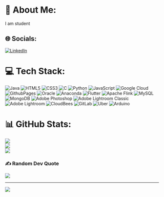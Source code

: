 # 💫 About Me:
I am student<br>


## 🌐 Socials:
[![LinkedIn](https://img.shields.io/badge/LinkedIn-%230077B5.svg?logo=linkedin&logoColor=white)](https://www.linkedin.com/in/shankar-ss-44922431b?utm_source=share&utm_campaign=share_via&utm_content=profile&utm_medium=android_app) 

# 💻 Tech Stack:
![Java](https://img.shields.io/badge/java-%23ED8B00.svg?style=flat-square&logo=openjdk&logoColor=white) ![HTML5](https://img.shields.io/badge/html5-%23E34F26.svg?style=flat-square&logo=html5&logoColor=white) ![CSS3](https://img.shields.io/badge/css3-%231572B6.svg?style=flat-square&logo=css3&logoColor=white) ![C](https://img.shields.io/badge/c-%2300599C.svg?style=flat-square&logo=c&logoColor=white) ![Python](https://img.shields.io/badge/python-3670A0?style=flat-square&logo=python&logoColor=ffdd54) ![JavaScript](https://img.shields.io/badge/javascript-%23323330.svg?style=flat-square&logo=javascript&logoColor=%23F7DF1E) ![Google Cloud](https://img.shields.io/badge/GoogleCloud-%234285F4.svg?style=flat-square&logo=google-cloud&logoColor=white) ![GithubPages](https://img.shields.io/badge/github%20pages-121013?style=flat-square&logo=github&logoColor=white) ![Oracle](https://img.shields.io/badge/Oracle-F80000?style=flat-square&logo=oracle&logoColor=white) ![Anaconda](https://img.shields.io/badge/Anaconda-%2344A833.svg?style=flat-square&logo=anaconda&logoColor=white) ![Flutter](https://img.shields.io/badge/Flutter-%2302569B.svg?style=flat-square&logo=Flutter&logoColor=white) ![Apache Flink](https://img.shields.io/badge/Apache%20Flink-E6526F?style=flat-square&logo=Apache%20Flink&logoColor=white) ![MySQL](https://img.shields.io/badge/mysql-4479A1.svg?style=flat-square&logo=mysql&logoColor=white) ![MongoDB](https://img.shields.io/badge/MongoDB-%234ea94b.svg?style=flat-square&logo=mongodb&logoColor=white) ![Adobe Photoshop](https://img.shields.io/badge/adobe%20photoshop-%2331A8FF.svg?style=flat-square&logo=adobe%20photoshop&logoColor=white) ![Adobe Lightroom Classic](https://img.shields.io/badge/Adobe%20Lightroom%20Classic-31A8FF.svg?style=flat-square&logo=Adobe%20Lightroom%20Classic&logoColor=white) ![Adobe Lightroom](https://img.shields.io/badge/Adobe%20Lightroom-31A8FF.svg?style=flat-square&logo=Adobe%20Lightroom&logoColor=white) ![CloudBees](https://img.shields.io/badge/CloudBees-1997B5&?logo=cloudbees&logoColor=white&style=flat-square) ![GitLab](https://img.shields.io/badge/gitlab-%23181717.svg?style=flat-square&logo=gitlab&logoColor=white) ![Uber](https://img.shields.io/badge/Uber-%23000000.svg?style=flat-square&logo=Uber&logoColor=white) ![Arduino](https://img.shields.io/badge/-Arduino-00979D?style=flat-square&logo=Arduino&logoColor=white)
# 📊 GitHub Stats:
![](https://github-readme-stats.vercel.app/api?username=shankarss-07&theme=dark&hide_border=false&include_all_commits=false&count_private=true)<br/>
![](https://github-readme-streak-stats.herokuapp.com/?user=shankarss-07&theme=dark&hide_border=false)<br/>
![](https://github-readme-stats.vercel.app/api/top-langs/?username=shankarss-07&theme=dark&hide_border=false&include_all_commits=false&count_private=true&layout=compact)

### ✍️ Random Dev Quote
![](https://quotes-github-readme.vercel.app/api?type=horizontal&theme=radical)

---
[![](https://visitcount.itsvg.in/api?id=shankarss-07&icon=0&color=12)](https://visitcount.itsvg.in)

<!-- Proudly created with GPRM ( https://gprm.itsvg.in ) -->
